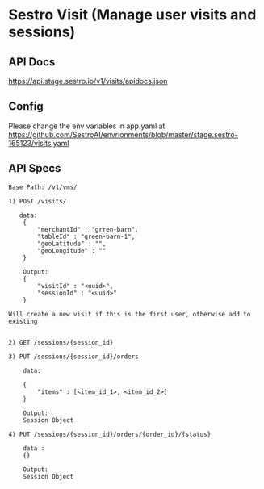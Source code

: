 # Sestro Visit (Manage user visits and sessions)

## API Docs

https://api.stage.sestro.io/v1/visits/apidocs.json

## Config

Please change the env variables in app.yaml 
at https://github.com/SestroAI/envrionments/blob/master/stage.sestro-165123/visits.yaml

## API Specs

```
Base Path: /v1/vms/

1) POST /visits/

   data: 
    {
        "merchantId" : "grren-barn",
        "tableId" : "green-barn-1",
        "geoLatitude" : "",
        "geoLongitude" : ""
    }

    Output:
    {
        "visitId" : "<uuid>",
        "sessionId" : "<uuid>"
    }

Will create a new visit if this is the first user, otherwise add to existing


2) GET /sessions/{session_id}

3) PUT /sessions/{session_id}/orders

    data:

    {
        "items" : [<item_id_1>, <item_id_2>]
    }

    Output:
    Session Object

4) PUT /sessions/{session_id}/orders/{order_id}/{status}

    data :
    {}

    Output:
    Session Object

```
